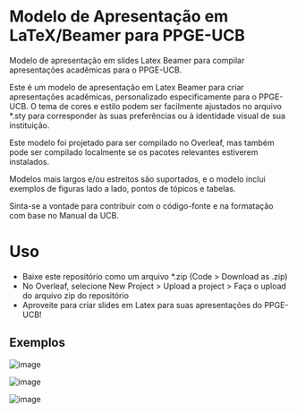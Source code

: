 # Modelo de Apresentação em LaTeX/Beamer para PPGE-UCB

Modelo de apresentação em slides Latex Beamer para compilar apresentações acadêmicas para o PPGE-UCB.

Este é um modelo de apresentação em Latex Beamer para criar apresentações acadêmicas, personalizado especificamente para o PPGE-UCB. O tema de cores e estilo podem ser facilmente ajustados no arquivo *.sty para corresponder às suas preferências ou à identidade visual de sua instituição.

Este modelo foi projetado para ser compilado no Overleaf, mas também pode ser compilado localmente se os pacotes relevantes estiverem instalados.

Modelos mais largos e/ou estreitos são suportados, e o modelo inclui exemplos de figuras lado a lado, pontos de tópicos e tabelas.

Sinta-se a vontade para contribuir com o código-fonte e na formatação com base no Manual da UCB.

# Uso
- Baixe este repositório como um arquivo *.zip (Code > Download as .zip)
- No Overleaf, selecione New Project > Upload a project > Faça o upload do arquivo zip do repositório
- Aproveite para criar slides em Latex para suas apresentações do PPGE-UCB!

## Exemplos

![image](./Modelo_de_apresentao_do_PPGE_UCB_Página_1.png)

![image](./Modelo_de_apresentao_do_PPGE_UCB_Página_2.png)

![image](./Modelo_de_apresentao_do_PPGE_UCB_Página_9.png)

